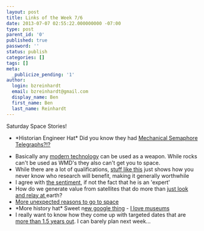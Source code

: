 ```yaml
---
layout: post
title: Links of the Week 7/6
date: 2013-07-07 02:55:22.000000000 -07:00
type: post
parent_id: '0'
published: true
password: ''
status: publish
categories: []
tags: []
meta:
  _publicize_pending: '1'
author:
  login: bzreinhardt
  email: bzreinhardt@gmail.com
  display_name: Ben
  first_name: Ben
  last_name: Reinhardt
---
```

<p>Saturday Space Stories!</p>
<ul>
<li>*Historian Engineer Hat* Did you know they had <a href="http://www.thehistoryblog.com/archives/25773" target="_blank">Mechanical Semaphore Telegraphs?!?</a></p>
</li>
<li>Basically any <a href="http://nasawatch.com/archives/2013/06/new-itar-rules.html" target="_blank">modern technology</a> can be used as a weapon. While rocks can't be used as WMD's they also can't get you to space.
</li>
<li>While there are a lot of qualifications, <a href="http://www.space.com/21772-satellite-software-helps-alzheimers-brain-scans.html" target="_blank">stuff like this</a> just shows how you never know who research will benefit, making it generally worthwhile
</li>
<li>I agree with <a href="http://www.space.com/21813-mars-one-colony-space-radiation.html" target="_blank">the sentiment,</a> if not the fact that he is an 'expert'
</li>
<li>How do we generate value from satellites that do more than <a href="http://www.thespacereview.com/article/2322/1" target="_blank">just look and relay at </a>earth?
</li>
<li><a href="http://www.latimes.com/news/science/sciencenow/la-sci-sn-alcohol-space-methanol-quantum-tunneling-physics-cheat-20130701,0,2366673.story" target="_blank">More unexpected reasons to go to space</a>
</li>
<li>*More history hat* Sweet n<a href="http://www.google.com/culturalinstitute/exhibit/sutton-hoo-anglo-saxon-ship-burial/gQOPNM9M?projectId=historic-moments&amp;position=8%2C28" target="_blank">ew google thing</a> - <a href="http://www.thehistoryblog.com/archives/25950" target="_blank">I love museums </a>
</li>
<li>I really want to know how they come up with targeted dates that are <a href="http://www.spaceref.com/news/viewpr.html?pid=41135" target="_blank">more than 1.5 years out</a>. I can barely plan next week...</li>
</ul>
